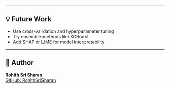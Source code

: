 
---

## 💡 Future Work

- Use cross-validation and hyperparameter tuning
- Try ensemble methods like XGBoost
- Add SHAP or LIME for model interpretability

---

## 🔗 Author

**Rohith Sri Sharan**  
[GitHub: RohithSriSharan](https://github.com/RohithSriSharan)
